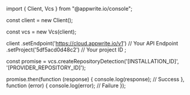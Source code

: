 import { Client,  Vcs } from "@appwrite.io/console";

const client = new Client();

const vcs = new Vcs(client);

client
    .setEndpoint('https://cloud.appwrite.io/v1') // Your API Endpoint
    .setProject('5df5acd0d48c2') // Your project ID
;

const promise = vcs.createRepositoryDetection('[INSTALLATION_ID]', '[PROVIDER_REPOSITORY_ID]');

promise.then(function (response) {
    console.log(response); // Success
}, function (error) {
    console.log(error); // Failure
});